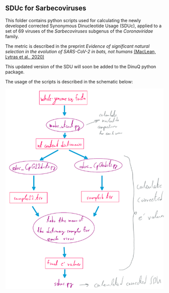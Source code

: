 ## SDUc for Sarbecoviruses

This folder contains python scripts used for calculating the newly developed corrected Synonymous Dinucleotide Usage (SDUc),
applied to a set of 69 viruses of the _Sarbecoviruses_ subgenus of the _Coronaviridae_ family. 

The metric is described in the preprint *Evidence of significant natural selection in the evolution of SARS-CoV-2 in bats, not humans* [(MacLean, Lytras et al., 2020)](https://www.biorxiv.org/content/10.1101/2020.05.28.122366v1.article-metrics)

This updated version of the SDU will soon be added to the DinuQ python package.

The usage of the scripts is described in the schematic below:


![SDUc script schematic](https://github.com/spyros-lytras/dinuq/blob/master/SDUc%20for%20Sarbecoviruses%20MacLean_Lytras_etal_2020/sduc_schem.png)
